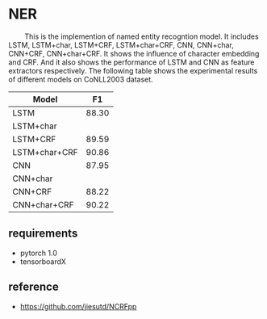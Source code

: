 # NER
&emsp;&emsp; This is the implemention of  named entity recogntion model.  It includes LSTM, LSTM+char, LSTM+CRF, LSTM+char+CRF, CNN, CNN+char, CNN+CRF, CNN+char+CRF.  It shows the influence of character embedding and CRF. And it also shows the performance of LSTM and CNN as feature extractors respectively. The following table shows the experimental results of different models on CoNLL2003 dataset. 

Model|F1|
--|:--:   
LSTM|88.30  
LSTM+char|   
LSTM+CRF|89.59
LSTM+char+CRF|90.86   
CNN|87.95   
CNN+char|   
CNN+CRF|88.22   
CNN+char+CRF|90.22    
  
## requirements  
* pytorch 1.0  
* tensorboardX  


## reference
* https://github.com/jiesutd/NCRFpp
